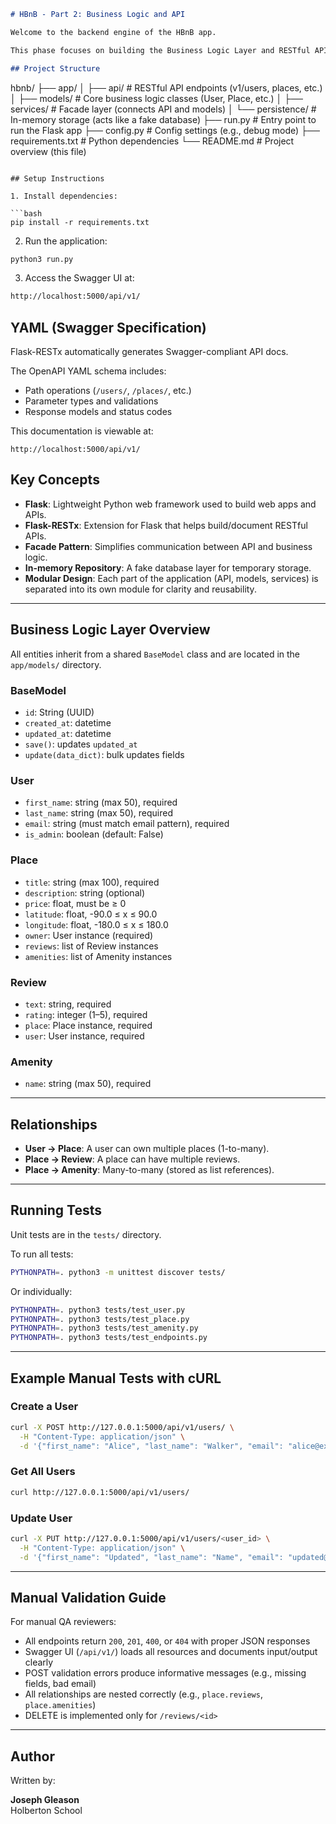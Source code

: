 ```markdown
# HBnB - Part 2: Business Logic and API

Welcome to the backend engine of the HBnB app.

This phase focuses on building the Business Logic Layer and RESTful API Endpoints using Flask and Flask-RESTx. The goal is to implement core functionality like managing users, places, reviews, and amenities.

## Project Structure

```
hbnb/
├── app/
│   ├── api/              # RESTful API endpoints (v1/users, places, etc.)
│   ├── models/           # Core business logic classes (User, Place, etc.)
│   ├── services/         # Facade layer (connects API and models)
│   └── persistence/      # In-memory storage (acts like a fake database)
├── run.py                # Entry point to run the Flask app
├── config.py             # Config settings (e.g., debug mode)
├── requirements.txt      # Python dependencies
└── README.md             # Project overview (this file)
```

## Setup Instructions

1. Install dependencies:

```bash
pip install -r requirements.txt
```

2. Run the application:

```bash
python3 run.py
```

3. Access the Swagger UI at:

```bash
http://localhost:5000/api/v1/
```

## YAML (Swagger Specification)

Flask-RESTx automatically generates Swagger-compliant API docs.

The OpenAPI YAML schema includes:
- Path operations (`/users/`, `/places/`, etc.)
- Parameter types and validations
- Response models and status codes

This documentation is viewable at:
```
http://localhost:5000/api/v1/
```

## Key Concepts

- **Flask**: Lightweight Python web framework used to build web apps and APIs.
- **Flask-RESTx**: Extension for Flask that helps build/document RESTful APIs.
- **Facade Pattern**: Simplifies communication between API and business logic.
- **In-memory Repository**: A fake database layer for temporary storage.
- **Modular Design**: Each part of the application (API, models, services) is separated into its own module for clarity and reusability.

---

## Business Logic Layer Overview

All entities inherit from a shared `BaseModel` class and are located in the `app/models/` directory.

### BaseModel

- `id`: String (UUID)
- `created_at`: datetime
- `updated_at`: datetime
- `save()`: updates `updated_at`
- `update(data_dict)`: bulk updates fields

### User

- `first_name`: string (max 50), required
- `last_name`: string (max 50), required
- `email`: string (must match email pattern), required
- `is_admin`: boolean (default: False)

### Place

- `title`: string (max 100), required
- `description`: string (optional)
- `price`: float, must be ≥ 0
- `latitude`: float, -90.0 ≤ x ≤ 90.0
- `longitude`: float, -180.0 ≤ x ≤ 180.0
- `owner`: User instance (required)
- `reviews`: list of Review instances
- `amenities`: list of Amenity instances

### Review

- `text`: string, required
- `rating`: integer (1–5), required
- `place`: Place instance, required
- `user`: User instance, required

### Amenity

- `name`: string (max 50), required

---

## Relationships

- **User → Place**: A user can own multiple places (1-to-many).
- **Place → Review**: A place can have multiple reviews.
- **Place → Amenity**: Many-to-many (stored as list references).

---

## Running Tests

Unit tests are in the `tests/` directory.

To run all tests:

```bash
PYTHONPATH=. python3 -m unittest discover tests/
```

Or individually:

```bash
PYTHONPATH=. python3 tests/test_user.py
PYTHONPATH=. python3 tests/test_place.py
PYTHONPATH=. python3 tests/test_amenity.py
PYTHONPATH=. python3 tests/test_endpoints.py
```

---

## Example Manual Tests with cURL

### Create a User
```bash
curl -X POST http://127.0.0.1:5000/api/v1/users/ \
  -H "Content-Type: application/json" \
  -d '{"first_name": "Alice", "last_name": "Walker", "email": "alice@example.com"}'
```

### Get All Users
```bash
curl http://127.0.0.1:5000/api/v1/users/
```

### Update User
```bash
curl -X PUT http://127.0.0.1:5000/api/v1/users/<user_id> \
  -H "Content-Type: application/json" \
  -d '{"first_name": "Updated", "last_name": "Name", "email": "updated@example.com"}'
```

---

## Manual Validation Guide

For manual QA reviewers:

- All endpoints return `200`, `201`, `400`, or `404` with proper JSON responses
- Swagger UI (`/api/v1/`) loads all resources and documents input/output clearly
- POST validation errors produce informative messages (e.g., missing fields, bad email)
- All relationships are nested correctly (e.g., `place.reviews`, `place.amenities`)
- DELETE is implemented only for `/reviews/<id>`

---

## Author

Written by:

**Joseph Gleason**  
Holberton School
```
